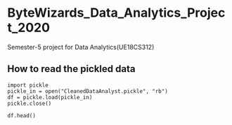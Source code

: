 # ByteWizards_Data_Analytics_Project_2020
Semester-5 project for Data Analytics(UE18CS312)


## How to read the pickled data
```
import pickle
pickle_in = open("CleanedDataAnalyst.pickle", "rb")
df = pickle.load(pickle_in)
pickle.close()

df.head()
```
